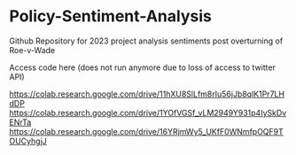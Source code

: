 # Policy-Sentiment-Analysis
Github Repository for 2023 project analysis sentiments post overturning of Roe-v-Wade

Access code here (does not run anymore due to loss of access to twitter API)

https://colab.research.google.com/drive/11hXU8SlLfm8rIu56jJb8qlK1Pr7LHdDP
https://colab.research.google.com/drive/1YOfVGSf_vLM2949Y931p4IySkDvENrTa
https://colab.research.google.com/drive/16YRjmWy5_UKfF0WNmfpOQF9TOUCyhgjJ
